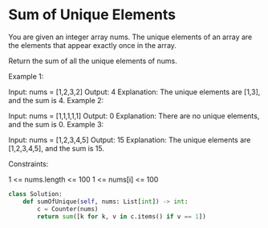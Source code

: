 # Sum of Unique Elements

You are given an integer array nums. The unique elements of an array are the elements that appear exactly once in the array.

Return the sum of all the unique elements of nums.

Example 1:

Input: nums = [1,2,3,2]
Output: 4
Explanation: The unique elements are [1,3], and the sum is 4.
Example 2:

Input: nums = [1,1,1,1,1]
Output: 0
Explanation: There are no unique elements, and the sum is 0.
Example 3:

Input: nums = [1,2,3,4,5]
Output: 15
Explanation: The unique elements are [1,2,3,4,5], and the sum is 15.

Constraints:

1 <= nums.length <= 100
1 <= nums[i] <= 100

```python
class Solution:
    def sumOfUnique(self, nums: List[int]) -> int:
        c = Counter(nums)
        return sum([k for k, v in c.items() if v == 1])
```
